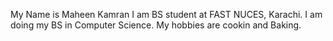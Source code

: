 My Name is Maheen Kamran
I am BS student at FAST NUCES, Karachi. I am doing my BS in Computer Science.
My hobbies are cookin and Baking.

